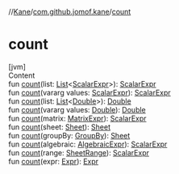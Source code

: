 //[Kane](../index.md)/[com.github.jomof.kane](index.md)/[count](count.md)



# count  
[jvm]  
Content  
fun [count](count.md)(list: [List](https://kotlinlang.org/api/latest/jvm/stdlib/kotlin.collections/-list/index.html)<[ScalarExpr](-scalar-expr/index.md)>): [ScalarExpr](-scalar-expr/index.md)  
fun [count](count.md)(vararg values: [ScalarExpr](-scalar-expr/index.md)): [ScalarExpr](-scalar-expr/index.md)  
fun [count](count.md)(list: [List](https://kotlinlang.org/api/latest/jvm/stdlib/kotlin.collections/-list/index.html)<[Double](https://kotlinlang.org/api/latest/jvm/stdlib/kotlin/-double/index.html)>): [Double](https://kotlinlang.org/api/latest/jvm/stdlib/kotlin/-double/index.html)  
fun [count](count.md)(vararg values: [Double](https://kotlinlang.org/api/latest/jvm/stdlib/kotlin/-double/index.html)): [Double](https://kotlinlang.org/api/latest/jvm/stdlib/kotlin/-double/index.html)  
fun [count](count.md)(matrix: [MatrixExpr](-matrix-expr/index.md)): [ScalarExpr](-scalar-expr/index.md)  
fun [count](count.md)(sheet: [Sheet](../com.github.jomof.kane.impl.sheet/-sheet/index.md)): [Sheet](../com.github.jomof.kane.impl.sheet/-sheet/index.md)  
fun [count](count.md)(groupBy: [GroupBy](../com.github.jomof.kane.impl.sheet/-group-by/index.md)): [Sheet](../com.github.jomof.kane.impl.sheet/-sheet/index.md)  
fun [count](count.md)(algebraic: [AlgebraicExpr](-algebraic-expr/index.md)): [ScalarExpr](-scalar-expr/index.md)  
fun [count](count.md)(range: [SheetRange](../com.github.jomof.kane.impl.sheet/-sheet-range/index.md)): [ScalarExpr](-scalar-expr/index.md)  
fun [count](count.md)(expr: [Expr](-expr/index.md)): [Expr](-expr/index.md)  



